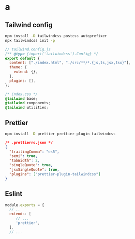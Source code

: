 # a

## Tailwind config

```bash
npm install -D tailwindcss postcss autoprefixer
npx tailwindcss init -p
```

```js
// tailwind.config.js
/** @type {import('tailwindcss').Config} */
export default {
  content: ["./index.html", "./src/**/*.{js,ts,jsx,tsx}"],
  theme: {
    extend: {},
  },
  plugins: [],
};
```

```css
/* index.css */
@tailwind base;
@tailwind components;
@tailwind utilities;
```

## Prettier

```bash
npm install -D prettier prettier-plugin-tailwindcss
```

```json
/* .prettierrc.json */
{
  "trailingComma": "es5",
  "semi": true,
  "tabWidth": 2,
  "singleQuote": true,
  "jsxSingleQuote": true,
  "plugins": ["prettier-plugin-tailwindcss"]
}
```

## Eslint

```js
module.exports = {
  // ..
  extends: [
     // ...
     'prettier',
  ],
  // ...

```

